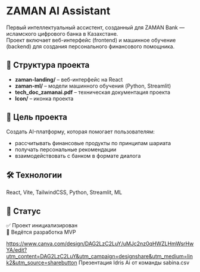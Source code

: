 # ZAMAN AI Assistant

Первый интеллектуальный ассистент, созданный для ZAMAN Bank — исламского цифрового банка в Казахстане.  
Проект включает веб-интерфейс (frontend) и машинное обучение (backend) для создания персонального финансового помощника.

## 🚀 Структура проекта
- **zaman-landing/** – веб-интерфейс на React
- **zaman-ml/** – модели машинного обучения (Python, Streamlit)
- **tech_doc_zamanai.pdf** – техническая документация проекта
- **Icon/** – иконка проекта

## 🎯 Цель проекта
Создать AI-платформу, которая помогает пользователям:
- рассчитывать финансовые продукты по принципам шариата
- получать персональные рекомендации
- взаимодействовать с банком в формате диалога

## 🛠 Технологии
React, Vite, TailwindCSS, Python, Streamlit, ML

## 📌 Статус
✅ Проект инициализирован  
🔄 Ведётся разработка MVP


https://www.canva.com/design/DAG2LzC2LuY/uMJc2nz0qHWZLHmWsrHwYA/edit?utm_content=DAG2LzC2LuY&utm_campaign=designshare&utm_medium=link2&utm_source=sharebutton
Презентация Idris Ai от команды sabina.csv
